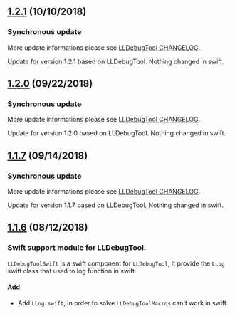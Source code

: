 ## [1.2.1](https://github.com/HDB-Li/LLDebugToolSwift/releases/tag/1.2.1) (10/10/2018)

###  Synchronous update

More update informations please see [LLDebugTool CHANGELOG](https://github.com/HDB-Li/LLDebugTool/blob/master/CHANGELOG.md).

Update for version 1.2.1 based on LLDebugTool. Nothing changed in swift.

## [1.2.0](https://github.com/HDB-Li/LLDebugToolSwift/releases/tag/1.2.0) (09/22/2018)

###  Synchronous update

More update informations please see [LLDebugTool CHANGELOG](https://github.com/HDB-Li/LLDebugTool/blob/master/CHANGELOG.md).

Update for version 1.2.0 based on LLDebugTool. Nothing changed in swift.

## [1.1.7](https://github.com/HDB-Li/LLDebugToolSwift/releases/tag/1.1.7) (09/14/2018)

###  Synchronous update

More update informations please see [LLDebugTool CHANGELOG](https://github.com/HDB-Li/LLDebugTool/blob/master/CHANGELOG.md).

Update for version 1.1.7 based on LLDebugTool. Nothing changed in swift.

## [1.1.6](https://github.com/HDB-Li/LLDebugTool/releases/tag/1.1.6) (08/12/2018)

### Swift support module for LLDebugTool.

`LLDebugToolSwift` is a swift component for `LLDebugTool`, It provide the `LLog` swift class that used to log function in swift.

#### Add

* Add `LLog.swift`, In order to solve `LLDebugToolMacros` can't work in swift.
